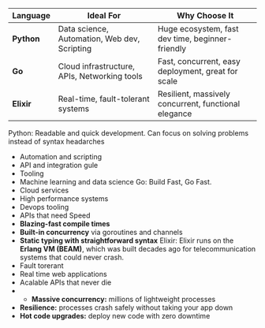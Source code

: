 | Language   | Ideal For                                    | Why Choose It                                        |
| ---------- | -------------------------------------------- | ---------------------------------------------------- |
| **Python** | Data science, Automation, Web dev, Scripting | Huge ecosystem, fast dev time, beginner-friendly     |
| **Go**     | Cloud infrastructure, APIs, Networking tools | Fast, concurrent, easy deployment, great for scale   |
| **Elixir** | Real-time, fault-tolerant systems            | Resilient, massively concurrent, functional elegance |

Python: Readable and quick development. Can focus on solving problems instead of syntax headarches
- Automation and scripting
- API and integration gule
- Tooling
- Machine learning and data science
Go: Build Fast, Go Fast.
- Cloud services
- High performance systems 
- Devops tooling
- APIs that need Speed
- **Blazing-fast compile times**
- **Built-in concurrency** via goroutines and channels
- **Static typing with straightforward syntax**
Elixir: Elixir runs on the **Erlang VM (BEAM)**, which was built decades ago for telecommunication systems that could never crash.
- Fault torerant
- Real time web applications
- Acalable APIs that never die
- - **Massive concurrency:** millions of lightweight processes
- **Resilience:** processes crash safely without taking your app down
- **Hot code upgrades:** deploy new code with zero downtime